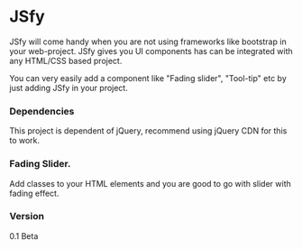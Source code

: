 # JSfy

JSfy will come handy when you are not using frameworks like bootstrap in your web-project. JSfy gives you UI components has can be integrated with any HTML/CSS based project.

You can very easily add a component like "Fading slider", "Tool-tip" etc by just adding JSfy in your project.

### Dependencies
This project is dependent of jQuery, recommend using jQuery CDN for this to work.

### Fading Slider.
Add classes to your HTML elements and you are good to go with slider with fading effect.

### Version
0.1 Beta
